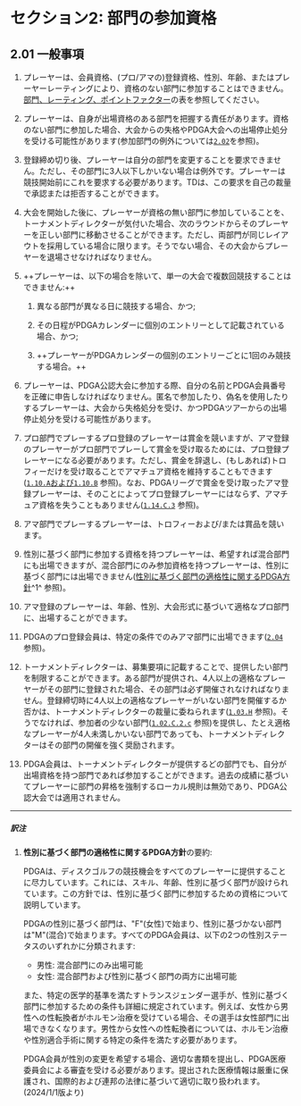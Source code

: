 # セクション2: 部門の参加資格

## 2.01 一般事項

1. プレーヤーは、会員資格、(プロ/アマの)登録資格、性別、年齢、またはプレーヤーレーティングにより、資格のない部門に参加することはできません。[部門、レーティング、ポイントファクター](https://www.pdga.com/pdga-documents/tour-documents/divisions-ratings-and-points-factors)の表を参照してください。

1. プレーヤーは、自身が出場資格のある部門を把握する責任があります。資格のない部門に参加した場合、大会からの失格やPDGA大会への出場停止処分を受ける可能性があります(参加部門の例外については[`2.02`](#参加部門の例外)を参照)。

1. 登録締め切り後、プレーヤーは自分の部門を変更することを要求できません。ただし、その部門に3人以下しかいない場合は例外です。プレーヤーは競技開始前にこれを要求する必要があります。TDは、この要求を自己の裁量で承認または拒否することができます。

1. 大会を開始した後に、プレーヤーが資格の無い部門に参加していることを、トーナメントディレクターが気付いた場合、次のラウンドからそのプレーヤーを正しい部門に移動させることができます。ただし、両部門が同じレイアウトを採用している場合に限ります。そうでない場合、その大会からプレーヤーを退場させなければなりません。

1. ++プレーヤーは、以下の場合を除いて、単一の大会で複数回競技することはできません:++

    1. 異なる部門が異なる日に競技する場合、かつ;

    1. その日程がPDGAカレンダーに個別のエントリーとして記載されている場合、かつ;

    1. ++プレーヤーがPDGAカレンダーの個別のエントリーごとに1回のみ競技する場合。++

1. プレーヤーは、PDGA公認大会に参加する際、自分の名前とPDGA会員番号を正確に申告しなければなりません。匿名で参加したり、偽名を使用したりするプレーヤーは、大会から失格処分を受け、かつPDGAツアーからの出場停止処分を受ける可能性があります。

1. プロ部門でプレーするプロ登録のプレーヤーは賞金を競いますが、アマ登録のプレーヤーがプロ部門でプレーして賞金を受け取るためには、プロ登録プレーヤーになる必要があります。ただし、賞金を辞退し、(もしあれば)トロフィーだけを受け取ることでアマチュア資格を維持することもできます([`1.10.A`および`1.10.B`](#賞品の配布) 参照)。なお、PDGAリーグで賞金を受け取ったアマ登録プレーヤーは、そのことによってプロ登録プレーヤーにはならず、アマチュア資格を失うこともありません([`1.14.C.3`](#リーグ) 参照)。

1. アマ部門でプレーするプレーヤーは、トロフィーおよび/または賞品を競います。

1. 性別に基づく部門に参加する資格を持つプレーヤーは、希望すれば混合部門にも出場できますが、混合部門にのみ参加資格を持つプレーヤーは、性別に基づく部門には出場できません([性別に基づく部門の適格性に関するPDGA方針](https://www.pdga.com/medical/gender-based-division-eligibility)^1^ 参照)。

1. アマ登録のプレーヤーは、年齢、性別、大会形式に基づいて適格なプロ部門に、出場することができます。

1. PDGAのプロ登録会員は、特定の条件でのみアマ部門に出場できます([`2.04`](#プロがアマ部門で競技することアマがプロ部門で競技すること) 参照)。

1. トーナメントディレクターは、募集要項に記載することで、提供したい部門を制限することができます。ある部門が提供され、4人以上の適格なプレーヤーがその部門に登録された場合、その部門は必ず開催されなければなりません。登録締切時に4人以上の適格なプレーヤーがいない部門を開催するか否かは、トーナメントディレクターの裁量に委ねられます([`1.03.H`](#参加辞退と返金) 参照)。そうでなければ、参加者の少ない部門([`1.02.C.2.c`](#大会への参加登録) 参照)を提供し、たとえ適格なプレーヤーが4人未満しかいない部門であっても、トーナメントディレクターはその部門の開催を強く奨励されます。

1. PDGA会員は、トーナメントディレクターが提供するどの部門でも、自分が出場資格を持つ部門であれば参加することができます。過去の成績に基づいてプレーヤーに部門の昇格を強制するローカル規則は無効であり、PDGA公認大会では適用されません。

___
##### 訳注

1.  **性別に基づく部門の適格性に関するPDGA方針**の要約:

    PDGAは、ディスクゴルフの競技機会をすべてのプレーヤーに提供することに尽力しています。これには、スキル、年齢、性別に基づく部門が設けられています。この方針では、性別に基づく部門に参加するための資格について説明しています。

    PDGAの性別に基づく部門は、"F"(女性)で始まり、性別に基づかない部門は"M"(混合)で始まります。すべてのPDGA会員は、以下の2つの性別ステータスのいずれかに分類されます:

    - 男性: 混合部門にのみ出場可能
    - 女性: 混合部門および性別に基づく部門の両方に出場可能

    また、特定の医学的基準を満たすトランスジェンダー選手が、性別に基づく部門に参加するための条件も詳細に規定されています。例えば、女性から男性への性転換者がホルモン治療を受けている場合、その選手は女性部門に出場できなくなります。男性から女性への性転換者については、ホルモン治療や性別適合手術に関する特定の条件を満たす必要があります。

    PDGA会員が性別の変更を希望する場合、適切な書類を提出し、PDGA医療委員会による審査を受ける必要があります。提出された医療情報は厳重に保護され、国際的および連邦の法律に基づいて適切に取り扱われます。
    (2024/1/1版より)

